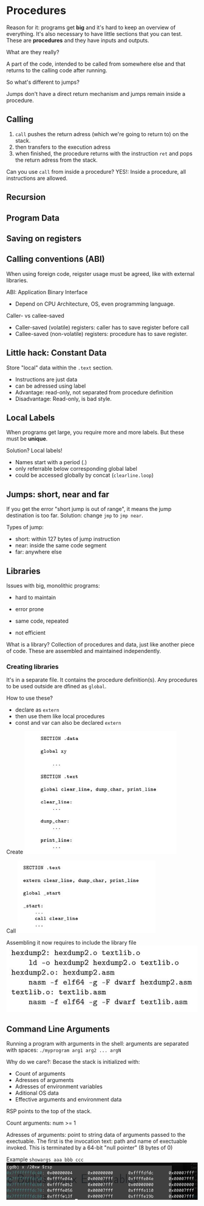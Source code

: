 # Procedures

Reason for it: programs get **big** and it's hard to keep an overview of everything. It's also necessary to have little sections that you can test. These are **procedures** and they have inputs and outputs.

What are they really?

A part of the code, intended to be called from somewhere else and that returns to the calling code after running.

So what's different to jumps?

Jumps don't have a direct return mechanism and jumps remain inside a procedure.

## Calling

1. `call` pushes the return adress (which we're going to return to) on the stack.
2. then transfers to the execution adress
3. when finished, the procedure returns with the instruction `ret` and pops the return adress from the stack.

Can you use `call` from inside a procedure? YES!:
Inside a procedure, all instructions are allowed.

## Recursion

## Program Data

## Saving on registers

## Calling conventions (ABI)

When using foreign code, reigster usage must be agreed, like with external libraries.

ABI: Application Binary Interface

- Depend on CPU Architecture, OS, even programming language.

Caller- vs callee-saved

- Caller-saved (volatile) registers: caller has to save register before call
- Callee-saved (non-volatile) registers: procedure has to save register.

## Little hack: Constant Data

Store "local" data within the `.text` section.

- Instructions are just data
- can be adressed using label
- Advantage: read-only, not separated from procedure definition
- Disadvantage: Read-only, is bad style.

## Local Labels

When programs get large, you require more and more labels. But these must be **unique**.

Solution? Local labels!

- Names start with a period (.)
- only referrable below corresponding global label
- could be accessed globally by concat (`clearline.loop`)

## Jumps: short, near and far

If you get the error "short jump is out of range", it means the jump destination is too far. Solution: change `jmp` to  `jmp near`.

Types of jump:

- short: within 127 bytes of jump instruction
- near: inside the same code segment
- far: anywhere else

## Libraries

Issues with big, monolithic programs:

- hard to maintain
- error prone

- same code, repeated
- not efficient

What is a library? Collection of procedures and data, just like another piece of code. These are assembled and maintained independently.

### Creating libraries

It's in a separate file. It contains the procedure definition(s). Any procedures to be used outside are dfined as `global`.

How to use these?

- declare as `extern`
- then use them like local procedures
- const and var can also be declared `extern`

Create
![Library creation](../../res/img/CSBlibrary1.jpg)

Call
![Library call](../../res/img/CSBlibrary2.jpg)

Assembling it now requires to include the library file
![Library assembly](../../res/img/CSBlibrary3.jpg)

## Command Line Arguments

Running a program with arguments in the shell: arguments are separated with spaces:
    `./myprogram arg1 arg2 ... argN`

Why do we care?:
Becase the stack is initialized with:

- Count of arguments
- Adresses of arguments
- Adresses of environment variables
- Aditional OS data
- Effective arguments and environment data

RSP points to the top of the stack.

Count arguments: num >= 1

Adresses of arguments: point to string data of arguments passed to the exectuable. The first is the invocation text: path and name of exectuable invoked. This is terminated by a 64-bit "null pointer" (8 bytes of 0)

Example `showargs aaa bbb ccc`
![memory](../../res/img/CSBadresses.jpg)